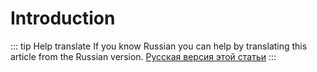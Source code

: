 # Introduction

::: tip Help translate
If you know Russian you can help by translating this article from the Russian version.
[Русская версия этой статьи](/ru/guide/first-steps/introducing/)
:::
